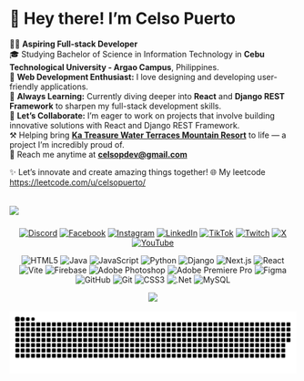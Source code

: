 # 👋 Hey there! I’m Celso Puerto  
👨‍💻 **Aspiring Full-stack Developer** <br/>
🎓 Studying Bachelor of Science in Information Technology in **Cebu Technological University - Argao Campus**, Philippines.  
🚀 **Web Development Enthusiast:** I love designing and developing user-friendly applications.  
🌱 **Always Learning:** Currently diving deeper into **React** and **Django REST Framework** to sharpen my full-stack development skills.  
🤝 **Let’s Collaborate:** I’m eager to work on projects that involve building innovative solutions with React and Django REST Framework.  
⚒ Helping bring **[Ka Treasure Water Terraces Mountain Resort](https://katreasure.pythonanywhere.com)** to life — a project I’m incredibly proud of.  
📧 Reach me anytime at **celsopdev@gmail.com**  

✨ Let’s innovate and create amazing things together! 🌐
My leetcode https://leetcode.com/u/celsopuerto/

[![](https://visitcount.itsvg.in/api?id=celsopuerto&icon=10&color=10)](https://visitcount.itsvg.in)
---

<div align="center">

[![Discord](https://img.shields.io/badge/Discord-%237289DA.svg?logo=discord&logoColor=white)](https://discord.gg/bitterfuck_) [![Facebook](https://img.shields.io/badge/Facebook-%231877F2.svg?logo=Facebook&logoColor=white)](https://facebook.com/kitten.inheat69) [![Instagram](https://img.shields.io/badge/Instagram-%23E4405F.svg?logo=Instagram&logoColor=white)](https://instagram.com/celsopuerto) [![LinkedIn](https://img.shields.io/badge/LinkedIn-%230077B5.svg?logo=linkedin&logoColor=white)](https://linkedin.com/in/celsopuerto) [![TikTok](https://img.shields.io/badge/TikTok-%23000000.svg?logo=TikTok&logoColor=white)](https://tiktok.com/@celsotrash) [![Twitch](https://img.shields.io/badge/Twitch-%239146FF.svg?logo=Twitch&logoColor=white)](https://twitch.tv/celsopuerto) [![X](https://img.shields.io/badge/X-black.svg?logo=X&logoColor=white)](https://x.com/celsopuerto) [![YouTube](https://img.shields.io/badge/YouTube-%23FF0000.svg?logo=YouTube&logoColor=white)](https://youtube.com/@celsopuerto) 

![HTML5](https://img.shields.io/badge/html5-%23E34F26.svg?style=for-the-badge&logo=html5&logoColor=white) ![Java](https://img.shields.io/badge/java-%23ED8B00.svg?style=for-the-badge&logo=openjdk&logoColor=white) ![JavaScript](https://img.shields.io/badge/javascript-%23323330.svg?style=for-the-badge&logo=javascript&logoColor=%23F7DF1E) ![Python](https://img.shields.io/badge/python-3670A0?style=for-the-badge&logo=python&logoColor=ffdd54) ![Django](https://img.shields.io/badge/django-%23092E20.svg?style=for-the-badge&logo=django&logoColor=white) ![Next.js](https://img.shields.io/badge/Next.js-000000.svg?style=for-the-badge&logo=next.js&logoColor=white)
![React](https://img.shields.io/badge/React-61DAFB.svg?style=for-the-badge&logo=react&logoColor=black)
![Vite](https://img.shields.io/badge/Vite-646CFF.svg?style=for-the-badge&logo=vite&logoColor=white) ![Firebase](https://img.shields.io/badge/firebase-a08021?style=for-the-badge&logo=firebase&logoColor=ffcd34) ![Adobe Photoshop](https://img.shields.io/badge/adobe%20photoshop-%2331A8FF.svg?style=for-the-badge&logo=adobe%20photoshop&logoColor=white) ![Adobe Premiere Pro](https://img.shields.io/badge/Adobe%20Premiere%20Pro-9999FF.svg?style=for-the-badge&logo=Adobe%20Premiere%20Pro&logoColor=white) ![Figma](https://img.shields.io/badge/figma-%23F24E1E.svg?style=for-the-badge&logo=figma&logoColor=white) ![GitHub](https://img.shields.io/badge/github-%23121011.svg?style=for-the-badge&logo=github&logoColor=white) ![Git](https://img.shields.io/badge/git-%23F05033.svg?style=for-the-badge&logo=git&logoColor=white) ![CSS3](https://img.shields.io/badge/css3-%231572B6.svg?style=for-the-badge&logo=css3&logoColor=white) ![.Net](https://img.shields.io/badge/.NET-5C2D91?style=for-the-badge&logo=.net&logoColor=white) ![MySQL](https://img.shields.io/badge/mysql-4479A1.svg?style=for-the-badge&logo=mysql&logoColor=white)

<img src="https://github-readme-streak-stats.herokuapp.com/?user=celsopuerto&theme=radical&hide_border=true" width="400"/>

</div>
<p align="center">
  <img src="https://github.com/celsopuerto/celsopuerto/blob/output/github-contribution-grid-snake-dark.svg" alt="snake gif" />
</p>
